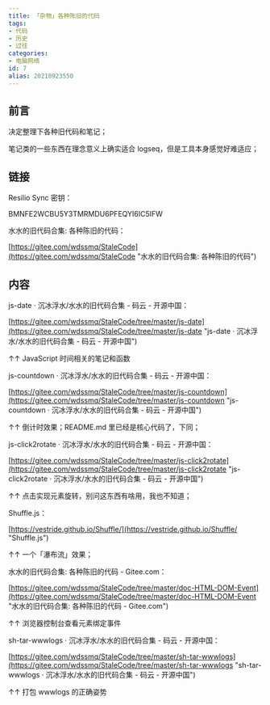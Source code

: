 ```yaml
---
title: 「杂物」各种陈旧的代码
tags:
- 代码
- 历史
- 过往
categories:
- 电脑网络
id: 7
alias: 20210923550
---
```


## 前言

决定整理下各种旧代码和笔记；

笔记类的一些东西在理念意义上确实适合 logseq，但是工具本身感觉好难适应；

<!--more-->

## 链接

Resilio Sync 密钥：

BMNFE2WCBU5Y3TMRMDU6PFEQYI6IC5IFW

水水的旧代码合集: 各种陈旧的代码：

[https://gitee.com/wdssmq/StaleCode](https://gitee.com/wdssmq/StaleCode "水水的旧代码合集: 各种陈旧的代码")

## 内容

js-date · 沉冰浮水/水水的旧代码合集 - 码云 - 开源中国：

[https://gitee.com/wdssmq/StaleCode/tree/master/js-date](https://gitee.com/wdssmq/StaleCode/tree/master/js-date "js-date · 沉冰浮水/水水的旧代码合集 - 码云 - 开源中国")

↑↑ JavaScript 时间相关的笔记和函数

js-countdown · 沉冰浮水/水水的旧代码合集 - 码云 - 开源中国：

[https://gitee.com/wdssmq/StaleCode/tree/master/js-countdown](https://gitee.com/wdssmq/StaleCode/tree/master/js-countdown "js-countdown · 沉冰浮水/水水的旧代码合集 - 码云 - 开源中国")

↑↑ 倒计时效果；README.md 里已经是核心代码了，下同；

js-click2rotate · 沉冰浮水/水水的旧代码合集 - 码云 - 开源中国：

[https://gitee.com/wdssmq/StaleCode/tree/master/js-click2rotate](https://gitee.com/wdssmq/StaleCode/tree/master/js-click2rotate "js-click2rotate · 沉冰浮水/水水的旧代码合集 - 码云 - 开源中国")

↑↑ 点击实现元素旋转，别问这东西有啥用，我也不知道；

Shuffle.js：

[https://vestride.github.io/Shuffle/](https://vestride.github.io/Shuffle/ "Shuffle.js")

↑↑ 一个「瀑布流」效果；

水水的旧代码合集: 各种陈旧的代码 - Gitee.com：

[https://gitee.com/wdssmq/StaleCode/tree/master/doc-HTML-DOM-Event](https://gitee.com/wdssmq/StaleCode/tree/master/doc-HTML-DOM-Event "水水的旧代码合集: 各种陈旧的代码 - Gitee.com")

↑↑ 浏览器控制台查看元素绑定事件

sh-tar-wwwlogs · 沉冰浮水/水水的旧代码合集 - 码云 - 开源中国：

[https://gitee.com/wdssmq/StaleCode/tree/master/sh-tar-wwwlogs](https://gitee.com/wdssmq/StaleCode/tree/master/sh-tar-wwwlogs "sh-tar-wwwlogs · 沉冰浮水/水水的旧代码合集 - 码云 - 开源中国")

↑↑ 打包 wwwlogs 的正确姿势
